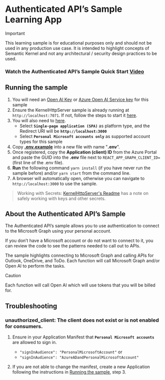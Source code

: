 # Authenticated API’s Sample Learning App

> [!IMPORTANT]
> This learning sample is for educational purposes only and should not be used in any production
> use case. It is intended to highlight concepts of Semantic Kernel and not any
> architectural / security design practices to be used.

### Watch the Authenticated API’s Sample Quick Start [Video](https://aka.ms/SK-Samples-AuthAPI-Video)

## Running the sample

1. You will need an [Open AI Key](https://openai.com/api/) or
   [Azure Open AI Service key](https://learn.microsoft.com/azure/cognitive-services/openai/quickstart)
   for this sample
2. Ensure the KernelHttpServer sample is already running at `http://localhost:7071`. If not, follow the steps
   to start it [here](../../dotnet/KernelHttpServer/README.md).
3. You will also need to
   [here](https://learn.microsoft.com/azure/active-directory/develop/quickstart-register-app).
    - Select **`Single-page application (SPA)`** as platform type, and the Redirect URI will be **`http://localhost:3000`**
    - Select **`Personal Microsoft accounts only`** as supported account types for this sample
4. Copy **[.env.example](.env.example)** into a new file with name "**.env**".
5. Once registered, copy the **Application (client) ID** from the Azure Portal and paste
   the GUID into the **.env** file next to `REACT_APP_GRAPH_CLIENT_ID=` (first line of the .env file).
6. **Run** the following command `yarn install` (if you have never run the sample before)
   and/or `yarn start` from the command line.
7. A browser will automatically open, otherwise you can navigate to `http://localhost:3000` to use the sample.

> Working with Secrets: [KernelHttpServer's Readme](../../dotnet/KernelHttpServer/README.md#Working-with-Secrets) has a note on safely working with keys and other secrets.

## About the Authenticated API’s Sample

The Authenticated API’s sample allows you to use authentication to connect to the
Microsoft Graph using your personal account.

If you don’t have a Microsoft account or do not want to connect to it,
you can review the code to see the patterns needed to call out to APIs.

The sample highlights connecting to Microsoft Graph and calling APIs for Outlook, OneDrive, and ToDo.
Each function will call Microsoft Graph and/or Open AI to perform the tasks.

> [!CAUTION]
> Each function will call Open AI which will use tokens that you will be billed for.

## Troubleshooting

### unauthorized_client: The client does not exist or is not enabled for consumers.

1. Ensure in your Application Manifest that **`Personal Microsoft accounts`** are allowed to sign in.

    - `"signInAudience": "PersonalMicrosoftAccount"` or
    - `"signInAudience": "AzureADandPersonalMicrosoftAccount"`

2. If you are not able to change the manifest, create a new Application following the instructions in [Running the sample](#running-the-sample), step 3.
